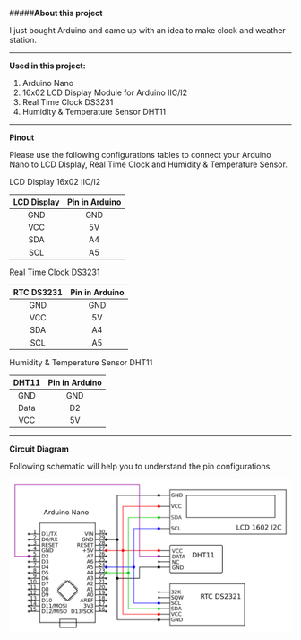
#####**About this project**

I just bought Arduino and came up with an idea to make clock and weather station.

----

**Used in this project:**

1. Arduino Nano
2. 16x02 LCD Display Module for Arduino IIC/I2 
3. Real Time Clock DS3231
4. Humidity & Temperature Sensor DHT11

----
**Pinout**

Please use the following configurations tables to connect your Arduino Nano to LCD Display, Real Time Clock and Humidity & Temperature Sensor.

LCD Display 16x02 IIC/I2

| LCD Display| Pin in Arduino  |
| :-----: | :-: |
| GND | GND |
| VCC | 5V |
| SDA | A4 |
| SCL | A5 |


Real Time Clock DS3231

| RTC DS3231| Pin in Arduino  |
| :-----: | :-: |
| GND | GND |
| VCC | 5V |
| SDA | A4 |
| SCL | A5 |


Humidity & Temperature Sensor DHT11

| DHT11 | Pin in Arduino  |
| :-----: | :-: |
| GND | GND |
| Data | D2 |
| VCC | 5V |

----

**Circuit Diagram**

Following schematic will help you to understand the pin configurations.

![arduino](/lcd_display_clock_and_temp/circuit_diagram.png)
